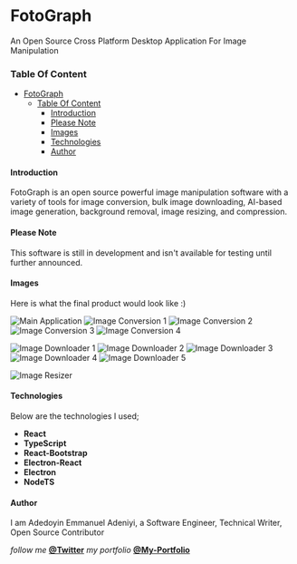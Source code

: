 # FotoGraph

An Open Source Cross Platform Desktop Application For Image Manipulation

### Table Of Content

- [FotoGraph](#fotograph)
  - [Table Of Content](#table-of-content)
    - [Introduction](#introduction)
    - [Please Note](#please-note)
    - [Images](#images)
    - [Technologies](#technologies)
    - [Author](#author)

#### Introduction

FotoGraph is an open source powerful image manipulation software with a variety of tools for image conversion, bulk image downloading, AI-based image generation, background removal, image resizing, and compression.

#### Please Note

This software is still in development and isn't available for testing until further announced.

#### Images

Here is what the final product would look like :)

![Main Application](/assets/screenshots/main-screen.png)
![Image Conversion 1](/assets/screenshots/image-conversion.png)
![Image Conversion 2](/assets/screenshots/image-conversion-2.png)
![Image Conversion 3](/assets/screenshots/image-conversion-3.png)
![Image Conversion 4](/assets/screenshots/image-conversion-4.png)

![Image Downloader 1](/assets/screenshots/image-downloader.png)
![Image Downloader 2](/assets/screenshots/image-downloader-2.png)
![Image Downloader 3](/assets/screenshots/image-downloader-3.png)
![Image Downloader 4](/assets/screenshots/image-downloader-4.png)
![Image Downloader 5](/assets/screenshots/image-downloader-5.png)

![Image Resizer ](/assets/screenshots/image-resizer.png)

#### Technologies

Below are the technologies I used;

- **React**
- **TypeScript**
- **React-Bootstrap**
- **Electron-React**
- **Electron**
- **NodeTS**

#### Author

I am Adedoyin Emmanuel Adeniyi, a Software Engineer, Technical Writer, Open Source Contributor

_follow me_ **[@Twitter](https://twitter.com/Emmysoft_Tm/)**
_my portfolio_ **[@My-Portfolio](https://adedoyin-emmanuel.netlify.app/)**
